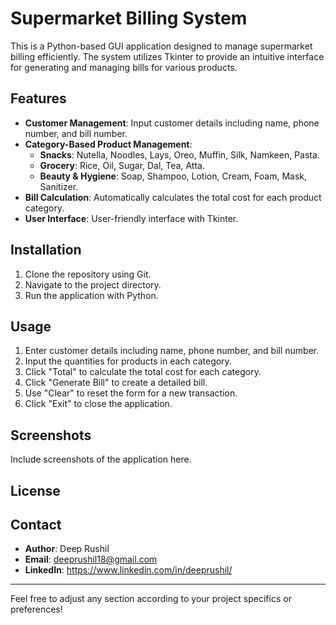# Supermarket Billing System

This is a Python-based GUI application designed to manage supermarket billing efficiently. The system utilizes Tkinter to provide an intuitive interface for generating and managing bills for various products.

## Features

- **Customer Management**: Input customer details including name, phone number, and bill number.
- **Category-Based Product Management**: 
  - **Snacks**: Nutella, Noodles, Lays, Oreo, Muffin, Silk, Namkeen, Pasta.
  - **Grocery**: Rice, Oil, Sugar, Dal, Tea, Atta.
  - **Beauty & Hygiene**: Soap, Shampoo, Lotion, Cream, Foam, Mask, Sanitizer.
- **Bill Calculation**: Automatically calculates the total cost for each product category.
- **User Interface**: User-friendly interface with Tkinter.

## Installation

1. Clone the repository using Git.
2. Navigate to the project directory.
3. Run the application with Python.

## Usage

1. Enter customer details including name, phone number, and bill number.
2. Input the quantities for products in each category.
3. Click "Total" to calculate the total cost for each category.
4. Click "Generate Bill" to create a detailed bill.
5. Use "Clear" to reset the form for a new transaction.
6. Click "Exit" to close the application.

## Screenshots

Include screenshots of the application here.

## License



## Contact

- **Author**: Deep Rushil
- **Email**: deeprushil18@gmail.com
- **LinkedIn**: https://www.linkedin.com/in/deeprushil/

---

Feel free to adjust any section according to your project specifics or preferences!
